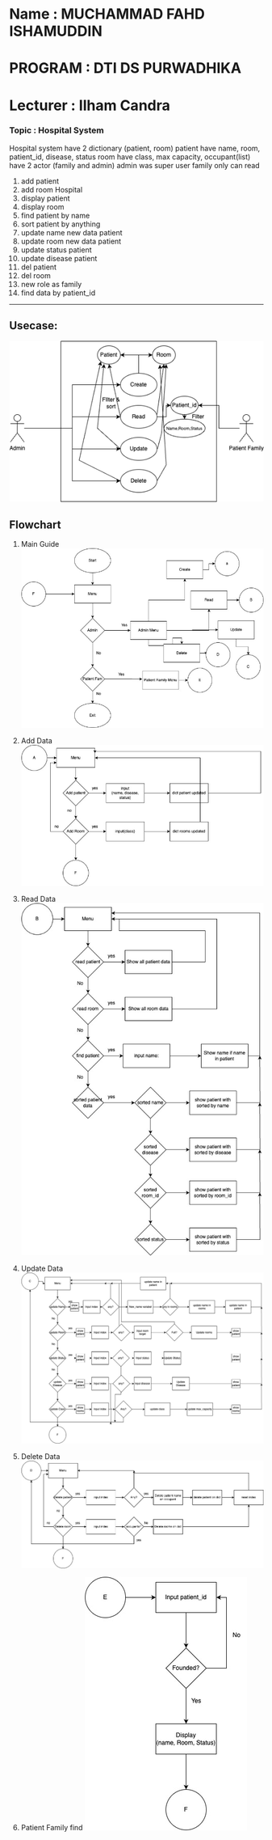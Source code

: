# Name : MUCHAMMAD FAHD ISHAMUDDIN
# PROGRAM : DTI DS PURWADHIKA
# Lecturer : Ilham Candra
### Topic : Hospital System

Hospital system
have 2 dictionary (patient, room)
patient have name, room, patient_id, disease, status
room have class, max capacity, occupant(list)
have 2 actor (family and admin) admin was super user
family only can read
1. add patient 
2. add room Hospital
3. display patient
4. display room
5. find patient by name
6. sort patient by anything
7. update name new data patient
8. update room new data patient
9. update status patient
10. update disease patient
11. del patient
12. del room
13. new role as family
14. find data by patient_id
***
Usecase: 
---
![image](test.png "usecase")

Flowchart
---
1. Main Guide
![image](1-main.jpg "main")

2. Add Data
![image](2-add.jpg "main")

3. Read Data
![image](3-read.jpg "main")

4. Update Data
![image](4-update.jpg "main")

5. Delete Data
![image](5-delete.jpg "main")

6. Patient Family find
![image](6-patientfamily.jpg "main")